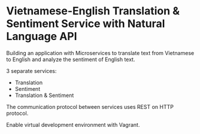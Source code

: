 # Vietnamese-English Translation & Sentiment Service with Natural Language API

Building an application with Microservices to translate text from Vietnamese to English and analyze the sentiment of English text.  

3 separate services:
- Translation
- Sentiment
- Translation & Sentiment  

The communication protocol between services uses REST on HTTP protocol.  

Enable virtual development environment with Vagrant.
